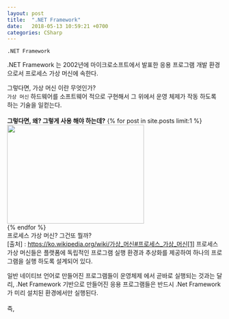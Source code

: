 ```yaml
---
layout: post
title:  ".NET Framework"
date:   2018-05-13 10:59:21 +0700
categories: CSharp
---
```

`.NET Framework`

.NET Framework 는 2002년에 마이크로소프트에서 발표한 응용 프로그램 개발 환경으로서
프로세스 가상 머신에 속한다.

그렇다면, 가상 머신 이란 무엇인가?<br>
`가상 머신`
하드웨어를 소프트웨어 적으로 구현해서 그 위에서 운영 체제가 작동 하도록 하는 기술을 일컫는다.<br>
<br>
<b>그렇다면, 왜? 그렇게 사용 해야 하는데?</b>
{% for post in site.posts limit:1 %}
<img src="https://paypulse.github.io/assets/images/virtualmachin.png" width="320" height="231"/>  
{% endfor %}
<br>
프로세스 가상 머신? 그건또 뭘까? <br>
[출처] : https://ko.wikipedia.org/wiki/가상_머신#프로세스_가상_머신[1]
프로세스 가상 머신들은 플랫폼에 독립적인 프로그램 실행 환경과 추상화를 제공하여 하나의 프로그램을 실행 하도록 설계되어 있다. <br>

일반 네이티브 언어로 만들어진 프로그램들이 운영체제 에서 곧바로 실행되는 것과는 달리, .Net Framework 기반으로 만들어진 응용 프로그램들은 반드시 .Net Framework가 미리 설치된 환경에서만 실행된다.
<br><br>
즉,
